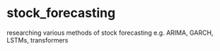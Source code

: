 # stock_forecasting
researching various methods of stock forecasting e.g. ARIMA, GARCH, LSTMs, transformers
